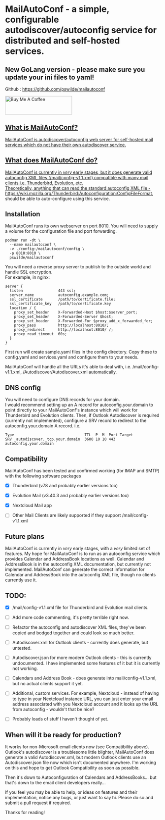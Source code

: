 # MailAutoConf - a simple, configurable autodiscover/autoconfig service for distributed and self-hosted services.  

## New GoLang version - please make sure you update your ini files to yaml!
Github : https://github.com/pswilde/mailautoconf  
  
<a href="https://www.buymeacoffee.com/pswilde" target="_blank"><img src="https://cdn.buymeacoffee.com/buttons/v2/default-blue.png" alt="Buy Me A Coffee" style="height: 60px !important;width: 217px !important;" >  
  
## What is MailAutoConf?
MailAutoConf is autodiscover/autoconfig web server for self-hosted mail services
which do not have their own autodiscover service.

## What does MailAutoConf do?
MailAutoConf is currently in _very_ early stages, but it does generate valid
autoconfig XML files (/mail/config-v1.1.xml) compatible with many mail clients
i.e. Thunderbird, Evolution, etc.  
Theoretically, anything that can read the standard autoconfig XML file -
https://wiki.mozilla.org/Thunderbird:Autoconfiguration:ConfigFileFormat, should
be able to auto-configure using this service.

## Installation
MailAutoConf runs its own webserver on port 8010.
You will need to supply a volume for the configuration file and port forwarding.
```
podman run -dt \
  --name mailautoconf \
  -v ./config:/mailautoconf/config \
  -p 8010:8010 \
  pswilde/mailautoconf
```
You will need a reverse proxy server to publish to the outside world and handle SSL encryption.  
For example, in nginx:
```
server {
  listen                443 ssl;
  server_name           autoconfig.example.com;
  ssl_certificate       /path/to/certificate.file;
  ssl_certificate_key   /path/to/certificate.key
  location / {
    proxy_set_header    X-Forwarded-Host $host:$server_port;
    proxy_set_header    X-Forwarded-Server $host;
    proxy_set_header    X-Forwarded-For $proxy_add_x_forwarded_for;
    proxy_pass          http://localhost:8010/;
    proxy_redirect      http://localhsot:8010/ /;
    proxy_read_timeout  60s;
  }
}
```  
First run will create sample.yaml files in the config directory. Copy these to config.yaml and services.yaml and configure them to your needs.  

MailAutoConf will handle all the URLs it's able to deal with, i.e. /mail/config-v1.1.xml, /Autodiscover/Autodiscover.xml automatically.  

## DNS config
You will need to configure DNS records for your domain.  
I would recommend setting up an A record for autoconfig.your.domain to point
directly to your MailAutoConf's instance which will work for Thunderbird and
Evolution clients.
Then, if Outlook Autodiscover is required (currently not implemented), configure
a SRV record to redirect to the autoconfig.your.domain A record. i.e.
```         
Type                                TTL  P  M  Port Target
SRV _autodiscover._tcp.your.domain  3600 10 10 443  autoconfig.your.domain
```

## Compatibility  
MailAutoConf has been tested and confirmed working (for IMAP and SMTP) with the following software packages  
- [x] Thunderbird (v78 and probably earlier versions too)
- [x] Evolution Mail (v3.40.3 and probably earlier versions too)
- [x] Nextcloud Mail app
- [ ] Other Mail Clients are likely supported if they support /mail/config-v1.1.xml



## Future plans
MailAutoConf is currently in _very_ early stages, with a _very_ limited set of features.
My hope for MailAutoConf is to run as an autoconfig service which provides Calendar and AddressBook locations as well.
Calendar and AddressBook is in the autoconfig XML documentation, but currently not implemented. MailAutoConf can generate the correct information for Calendar and AddressBook into the autoconfig XML file, though no clients currently use it.

## TODO:

- [x] /mail/config-v1.1.xml file for Thunderbird and Evolution mail clients.
- [ ] Add more code commenting, it's pretty terrible right now.
- [ ] Refactor the autoconfig and autodiscover XML files, they've been copied and bodged together and could look so much better.
- [ ] Autodiscover.xml for Outlook clients - currently does generate, but untested.
- [ ] Autodiscover.json for more modern Outlook clients - this is currently undocumented. I have implemented some features of it but it is currently not working.
- [ ] Calendars and Address Book - does generate into mail/config-v1.1.xml, but no actual clients support it yet.
- [ ] Additional, custom services. For example, Nextcloud - instead of having to type in your Nextcloud instance URL, you can just enter your email address associated with you Nextcloud account and it looks up the URL from autoconfig - wouldn't that be nice?
- [ ] Probably loads of stuff I haven't thought of yet.


## When will it be ready for production?
It works for non-Microsoft email clients now (see Compatibility above).  
Outlook's autodiscover is a troublesome little blighter, MailAutoConf does generate a valid Autodiscover.xml, but modern Outlook clients use an Autodiscover.json file now which isn't documented anywhere. I'm working on this and hope to get Outlook Compatibility as soon as possible.  

Then it's down to Autoconfiguration of Calendars and AddressBooks... but that's down to the email client developers really...  


If you feel you may be able to help, or ideas on features and their implementation, notice any bugs, or just want to say hi. Please do so and submit a pull request if required.

Thanks for reading!
